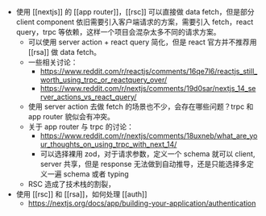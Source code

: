 - 使用 [[nextjs]] 的 [[app router]]，[[rsc]] 可以直接做 data fetch，但是部分 client component 依旧需要引入客户端请求的方案，需要引入 fetch，react query，trpc 等依赖，这样一个项目会混杂太多不同的请求方案。
	- 可以使用 server action + react query 简化，但是 react 官方并不推荐用 [[rsa]] 做 data fetch。
	- 一些相关讨论：
		- https://www.reddit.com/r/reactjs/comments/16qe7l6/reactjs_still_worth_using_trpc_or_reactquery_over/
		- https://www.reddit.com/r/nextjs/comments/19d0sar/nextjs_14_server_actions_vs_react_query/
	- 使用 server action 去做 fetch 的场景也不少，会存在哪些问题？trpc 和 app router 貌似会有冲突。
	- 关于 app router 与 trpc 的讨论：
		- https://www.reddit.com/r/nextjs/comments/18uxneb/what_are_your_thoughts_on_using_trpc_with_next_14/
		- 可以选择裸用 zod，对于请求参数，定义一个 schema 就可以 client, server 共享，但是 response 无法做到自动推导，还是只能选择多定义一遍 schema 或者 typing
	- RSC 造成了技术栈的割裂，
- 使用 [[rsc]] 和 [[rsa]]，如何处理 [[auth]]
	- https://nextjs.org/docs/app/building-your-application/authentication